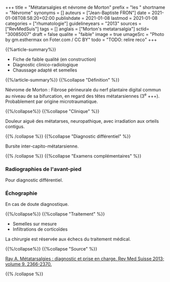 +++
title = "Métatarsalgies et névrome de Morton"
prefix = "les "
shortname = "Névrome"
synonyms = []
auteurs = ["Jean-Baptiste FRON"]
date = 2021-01-08T08:58:20+02:00
publishdate = 2021-01-08
lastmod = 2021-01-08
categories = ["rhumatologie"]
guidelineyears = "2013"
sources = ["RevMedSuis"]
tags = []
anglais = ["Morton's metatarsalgia"]
sctid= "30085007"
draft = false
qualite = "faible"
image = true
umageSrc = "Photo by gm.esthermax on Foter.com / CC BY"
todo = "TODO: relire reco"
+++

{{%article-summary%}}

- Fiche de faible qualité (en construction)
- Diagnostic clinico-radiologique
- Chaussage adapté et semelles

{{%/article-summary%}}
{{%collapse "Définition" %}}

Névrome de Morton
: Fibrose périneurale du nerf plantaire digital commun au niveau de sa bifurcation, en regard des têtes métatarsiennes (3<sup>e</sup> +++).  
Probablement par origine microtraumatique.

{{%/collapse%}}
{{%collapse "Clinique" %}}

Douleur aiguë des métatarses, neuropathique, avec irradiation aux orteils contigus.

{{% /collapse %}}
{{%collapse "Diagnostic différentiel" %}}

Bursite inter-capito-métatarsienne.

{{% /collapse %}}
{{%collapse "Examens complémentaires" %}}

### Radiographies de l'avant-pied

Pour diagnostic différentiel.

### Échographie

En cas de doute diagnostique.

{{%/collapse%}}
{{%collapse "Traitement" %}}

- Semelles sur mesure
- Infiltrations de corticoïdes

La chirurgie est réservée aux échecs du traitement médical.

{{%/collapse%}}
{{%collapse "Source" %}}

[Ray A. Métatarsalgies : diagnostic et prise en charge. Rev Med Suisse 2013; volume 9. 2366-2370.](https://www.revmed.ch/RMS/2013/RMS-N-411/Metatarsalgies-diagnostic-et-prise-en-charge)

{{% /collapse %}}
